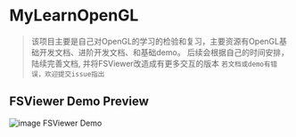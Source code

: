 # MyLearnOpenGL

> 该项目主要是自己对OpenGL的学习的检验和复习，主要资源有OpenGL基础开发文档、进阶开发文档、和基础demo。
> 后续会根据自己的时间安排，陆续完善文档, 并将FSViewer改造成有更多交互的版本
> `若文档或demo有错误，欢迎提交issue指出`

## FSViewer Demo Preview
![image FSViewer Demo](http://ovwfvn3zo.bkt.clouddn.com/QQ20180513-074700-HD.gif)

